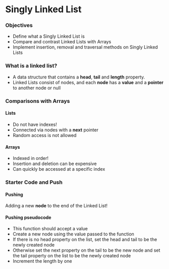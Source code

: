 # Singly Linked List

### Objectives

- Define what a Singly Linked List is
- Compare and contrast Linked Lists with Arrays
- Implement insertion, removal and traversal methods on Singly Linked Lists

### What is a linked list?

- A data structure that contains a **head**, **tail** and **length** property.
- Linked Lists consist of nodes, and each **node** has a **value** and a **pointer** to another node or null

### Comparisons with Arrays

#### Lists

- Do not have indexes!
- Connected via nodes with a **next** pointer
- Random access is not allowed

#### Arrays

- Indexed in order!
- Insertion and deletion can be expensive
- Can quickly be accessed at a specific index

### Starter Code and Push

#### Pushing

Adding a new **node** to the end of the Linked List!

#### Pushing pseudocode

- This function should accept a value
- Create a new node using the value passed to the function
- If there is no head property on the list, set the head and tail to be the newly created node
- Otherwise set the next property on the tail to be the new node and set the tail property on the list to be the newly created node
- Increment the length by one



